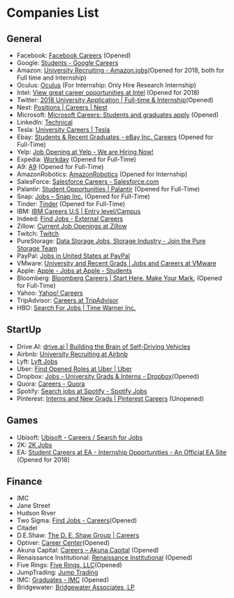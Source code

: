 # Companies List
## General
- Facebook: [Facebook Careers](https://www.facebook.com/careers/university/) (Opened)
- Google: [Students - Google Careers](https://careers.google.com/students/)
- Amazon: [University Recruiting - Amazon.jobs](https://www.amazon.jobs/en/business_categories/university-recruiting?base_query=&loc_query=&job_count=10&result_limit=10&sort=relevant&business_category%5B%5D=university-recruiting&cache)(Opened for 2018, both for Full time and Internship)
- Oculus: [Oculus](https://www3.oculus.com/en-us/careers/) (For Internship: Only Hire Research Internship)
- Intel: [View great career opportunities at Intel](http://jobs.intel.com/ListJobs/All/Search/jobtitle/intern/keyword/software%20engineer/) (Opened for 2018)
- Twitter: [2018 University Application | Full-time & Internship](https://careers.twitter.com/en/work-for-twitter/2018-university-application-full-time-internship.html)(Opened)
- Nest: [Positions | Careers | Nest](https://nest.com/careers/positions/)
- Microsoft: [Microsoft Careers: Students and graduates apply](https://careers.microsoft.com/students/apply?rg=US&jf=9&el=3&jt=2) (Opened)
- LinkedIn: [Technical](https://studentcareers.linkedin.com/internships/technical) 
- Tesla: [University Careers | Tesla](https://www.tesla.com/careers/university)
- Ebay: [Students & Recent Graduates - eBay Inc. Careers](https://careers.ebayinc.com/join-our-team/students-recent-graduates/) (Opened for Full-Time) 
- Yelp: [Job Opening at Yelp - We are Hiring Now!](https://www.yelp.com/careers/job-openings)
- Expedia: [Workday](https://expedia.wd5.myworkdayjobs.com/search/jobs/) (Opened for Full-Time)
- A9: [A9](https://www.a9.com/work-with-us/jobs.html) (Opened for Full-Time)
- AmazonRobotics: [AmazonRobotics](https://www.amazonrobotics.com/#/internships) (Opened for Internship)
- SalesForce: [Salesforce Careers - Salesforce.com](http://salesforce.careermount.com/)
- Palantir: [Student Opportunities | Palantir](https://www.palantir.com/students/) (Opened for Full-Time)
- Snap: [Jobs – Snap Inc.](https://www.snap.com/jobs/?roles=Engineering) (Opened for Full-Time)
- Tinder: [Tinder](https://www.gotinder.com/jobs) (Opened for Full-Time)
- IBM: [IBM Careers U.S | Entry level/Campus](http://www-03.ibm.com/employment/us/entry_level_campus.shtml)
- Indeed: [Find Jobs - External Careers](https://www.indeed.jobs/career)
- Zillow: [Current Job Openings at Zillow](https://www.zillow.com/jobs/openings/)
- Twitch: [Twitch](https://jobs.lever.co/twitch)
- PureStorage: [Data Storage Jobs, Storage Industry - Join the Pure Storage Team](https://www.purestorage.com/company/careers.html)
- PayPal: [Jobs in United States at PayPal](https://jobsearch.paypal-corp.com/search?keywords=&facetcountry=us&location=&facetcategory=)
- VMware: [University and Recent Grads | Jobs and Careers at VMware](https://careers.vmware.com/university)
- Apple: [Apple - Jobs at Apple - Students](https://www.apple.com/jobs/us/students.html)
- Bloomberg: [Bloomberg Careers | Start Here. Make Your Mark.](https://www.bloomberg.com/careers/) (Opened for Full-Time)
- Yahoo: [Yahoo! Careers](https://careers.yahoo.com/gb/)
- TripAdvisor: [Careers at TripAdvisor](https://www.tripadvisor.com/careers/search-jobs?job_category=18)
- HBO: [Search For Jobs | Time Warner Inc.](http://www.timewarner.com/careers/job-search)

## StartUp
- Drive.AI: [drive.ai | Building the Brain of Self-Driving Vehicles](https://www.drive.ai/careers/)
- Airbnb: [University Recruiting at Airbnb](https://www.airbnb.com/careers/university)
- Lyft: [Lyft Jobs](https://www.lyft.com/jobs)
- Uber: [Find Opened Roles at Uber | Uber](https://www.uber.com/careers/list/?city=all&country=all&keywords=%23univrecruiting&subteam=all&team=all)
- Dropbox: [Jobs - University Grads & Interns - Dropbox](https://www.dropbox.com/jobs/teams/eng_university_grads#open-positions)(Opened)
- Quora: [Careers - Quora](https://www.quora.com/careers)
- Spotify: [Search jobs at Spotify - Spotify Jobs](https://www.spotifyjobs.com/search-jobs/)
- Pinterest: [Interns and New Grads | Pinterest Careers](https://careers.pinterest.com/careers/interns-and-new-grads) (Unopened)


## Games
- Ubisoft: [Ubisoft - Careers / Search for Jobs](https://www.ubisoft.com/en-US/careers/search.aspx)
- 2K: [2K Jobs](https://chp.tbe.taleo.net/chp04/ats/careers/searchResults.jsp?org=GAMES2K&cws=1)
- EA: [Student Careers at EA - Internship Opportunities - An Official EA Site](https://www.ea.com/careers/students) (Opened for 2018)

## Finance
- IMC
- Jane Street
- Hudson River
- Two Sigma: [Find Jobs - Careers](https://careers.twosigma.com/careers/SearchJobs)(Opened)
- Citadel
- D.E.Shaw: [The D. E. Shaw Group | Careers](https://www.deshaw.com/Careers.shtml)
- Optiver: [Career Center](https://chk.tbe.taleo.net/chk01/ats/careers/v2/viewRequisition?org=OPTIVER&cws=40&rid=382)(Opened)
- Akuna Capital: [Careers – Akuna Capital](http://www.akunacapital.com/careers#student) (Opened)
- Renaissance Institutional: [Renaissance Institutional](https://www.rentec.com/Careers.action?computerProgrammer=true) (Opened)
- Five Rings: [Five Rings, LLC](https://www.fiveringscapital.com/career-opportunities)(Opened)
- JumpTrading: [Jump Trading](http://www.jumptrading.com/jobs.html)
- IMC: [Graduates - IMC](https://www.imc.com/us/careers/graduates/) (Opened)
- Bridgewater: [Bridgewater Associates, LP](https://www.bridgewater.com/campus-tech/)
